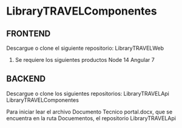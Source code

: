 # LibraryTRAVELComponentes
  
## FRONTEND
Descargue o clone el siguiente repositorio:
LibraryTRAVELWeb
1.	Se requiere los siguientes productos
Node 14
Angular 7

## BACKEND
Descargue o clone los siguientes repositorios:
LibraryTRAVELApi
LibraryTRAVELComponentes

Para iniciar lear el archivo Documento Tecnico portal.docx, que se encuentra en la ruta Docuementos, el repositorio LibraryTRAVELApi
